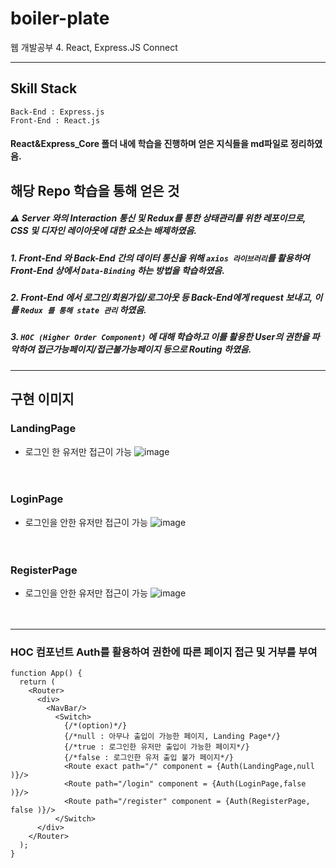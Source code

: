 # boiler-plate
웹 개발공부 4. React, Express.JS Connect
<hr/> 

## Skill Stack 
```
Back-End : Express.js
Front-End : React.js 
```

#### React&Express_Core 폴더 내에 학습을 진행하며 얻은 지식들을 md파일로 정리하였음.

## 해당 Repo 학습을 통해 얻은 것
##### ⚠ Server 와의 Interaction 통신 및 Redux를 통한 상태관리를 위한 레포이므로, CSS 및 디자인 레이아웃에 대한 요소는 배제하였음. 

##### 1. Front-End 와 Back-End 간의 데이터 통신을 위해 `axios 라이브러리`를 활용하여 Front-End 상에서 `Data-Binding` 하는 방법을 학습하였음. 
##### 2. Front-End 에서 로그인/회원가입/로그아웃 등 Back-End에게 request 보내고, 이를 `Redux 를 통해 state 관리` 하였음. 
##### 3. `HOC (Higher Order Component)` 에 대해 학습하고 이를 활용한 User의 권한을 파악하여 접근가능페이지/접근불가능페이지 등으로 Routing 하였음.



<hr/>

## 구현 이미지 

### LandingPage 
* 로그인 한 유저만 접근이 가능 
![image](https://user-images.githubusercontent.com/63600953/133247819-e7c27645-dd8c-4740-89f7-5096ab329e28.png)
</br></br></br>

### LoginPage
* 로그인을 안한 유저만 접근이 가능
![image](https://user-images.githubusercontent.com/63600953/133248036-402a26dd-fd71-44a7-9a9a-20974383eb8a.png)
</br></br></br>

### RegisterPage
* 로그인을 안한 유저만 접근이 가능
![image](https://user-images.githubusercontent.com/63600953/133248087-32e5f7b4-081e-48f9-a225-2c79fa8adbec.png)
</br></br></br>
<hr/>

### HOC 컴포넌트 Auth를 활용하여 권한에 따른 페이지 접근 및 거부를 부여

```
function App() {
  return (
    <Router>
      <div>
        <NavBar/>
          <Switch>
            {/*(option)*/}
            {/*null : 아무나 출입이 가능한 페이지, Landing Page*/}
            {/*true : 로그인한 유저만 출입이 가능한 페이지*/}
            {/*false : 로그인한 유저 출입 불가 페이지*/}
            <Route exact path="/" component = {Auth(LandingPage,null )}/>
            <Route path="/login" component = {Auth(LoginPage,false )}/>
            <Route path="/register" component = {Auth(RegisterPage, false )}/>
          </Switch>
      </div>
    </Router>
  );
}
```
